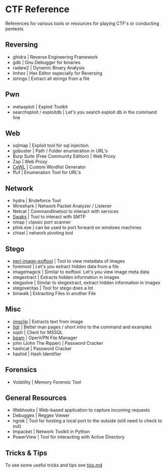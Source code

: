 # CTF Reference
References for various tools or resources for playing CTF's or conducting pentests

## Reversing
- ghidra | Reverse Engineering Framework
- gdb | Gnu Debugger for binaries
- radare2 | Dynamic Binary Analysis
- Imhex | Hex Editor especially for Reversing
- strings | Extract all strings from a file

## Pwn
- metasploit | Exploit Toolkit
- searchsploit / exploitdb | Let's you search exploit db in the command line

## Web
- sqlmap | Exploit tool for sql injection.
- gobuster | Path / Folder enumeration in URL's
- Burp Suite (Free Community Edition) | Web Proxy
- Zap | Web Proxy
- [CeWL](https://github.com/digininja/CeWL) |  Custom Wordlist Generator
- ffuf | Enumeration Tool for URL's

## Network
- hydra | Bruteforce Tool
- Wireshark | Network Packet Analyzer / Listener
- Netcat | Commandlinetool to interact with services
- [Swaks](https://github.com/jetmore/swaks) | Tool to interact with SMTP
- nmap | classic port scanner
- plink.exe | can be used to port forward on windows machines
- chisel | network pivoting tool

## Stego
- [perl-image-exiftool]() | Tool to view metadata of images
- foremost | Let's you extract hidden data from a file
- imagemagick | Similar to exiftool. Let's you view image meta data
- stegextract | Extracts hidden information in images
- stegsolve | Similar to stegextract, extract hidden information in images
- stegoveritas | Tool for stego does a lot
- binwalk | Extracting Files in another File

## Misc
- [imgclip](https://github.com/hydr0nium/ctf_reference/blob/main/misc/imgclip.md) | Extracts text from image
- [tldr](https://github.com/hydr0nium/ctf_reference/blob/main/misc/tldr.md) | Better man pages / short intro to the command and examples
- sqsh | Client for MSSQL
- [beam](https://github.com/hydr0nium/beam) | OpenVPN File Manager
- john (John The Ripper) | Password Cracker
- hashcat | Password Cracker
- hashid | Hash Identifier

## Forensics
- Volatility | Memory Forensic Tool

## General Resources
- Webhooks | Web-based application to capture incoming requests
- Debuggex | Reggex Viewer
- ngrok | Tool for hosting a local port to the outside (still need to check to out)
- Impacket | Network Toolkit in Python
- PowerView | Tool for interacting with Active Directory

## Tricks & Tips
To see some useful tricks and tips see [tips.md](https://github.com/hydr0nium/ctf_reference/blob/main/tricks.md)
